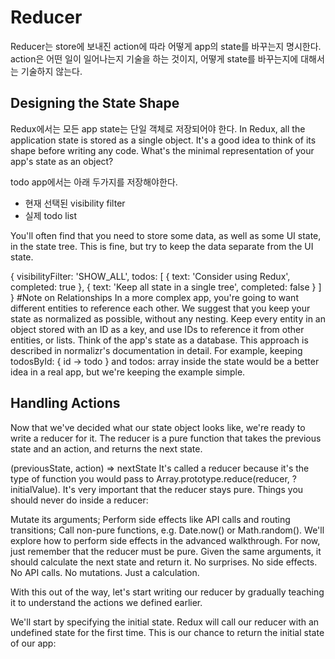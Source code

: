 # Reducer

Reducer는 store에 보내진 action에 따라 어떻게 app의 state를 바꾸는지 명시한다.  
action은 어떤 일이 일어나는지 기술을 하는 것이지, 어떻게 state를 바꾸는지에 대해서는 기술하지 않는다. 

## Designing the State Shape

Redux에서는 모든 app state는 단일 객체로 저장되어야 한다. 
In Redux, all the application state is stored as a single object. It's a good idea to think of its shape before writing any code. What's the minimal representation of your app's state as an object?

todo app에서는 아래 두가지를 저장해야한다.

- 현재 선택된 visibility filter 
- 실제 todo list 


You'll often find that you need to store some data, as well as some UI state, in the state tree. This is fine, but try to keep the data separate from the UI state.

{
  visibilityFilter: 'SHOW_ALL',
  todos: [
    {
      text: 'Consider using Redux',
      completed: true
    },
    {
      text: 'Keep all state in a single tree',
      completed: false
    }
  ]
}
#Note on Relationships
In a more complex app, you're going to want different entities to reference each other. We suggest that you keep your state as normalized as possible, without any nesting. Keep every entity in an object stored with an ID as a key, and use IDs to reference it from other entities, or lists. Think of the app's state as a database. This approach is described in normalizr's documentation in detail. For example, keeping todosById: { id -> todo } and todos: array<id> inside the state would be a better idea in a real app, but we're keeping the example simple.

## Handling Actions

Now that we've decided what our state object looks like, we're ready to write a reducer for it. The reducer is a pure function that takes the previous state and an action, and returns the next state.

(previousState, action) => nextState
It's called a reducer because it's the type of function you would pass to Array.prototype.reduce(reducer, ?initialValue). It's very important that the reducer stays pure. Things you should never do inside a reducer:

Mutate its arguments;
Perform side effects like API calls and routing transitions;
Call non-pure functions, e.g. Date.now() or Math.random().
We'll explore how to perform side effects in the advanced walkthrough. For now, just remember that the reducer must be pure. Given the same arguments, it should calculate the next state and return it. No surprises. No side effects. No API calls. No mutations. Just a calculation.

With this out of the way, let's start writing our reducer by gradually teaching it to understand the actions we defined earlier.

We'll start by specifying the initial state. Redux will call our reducer with an undefined state for the first time. This is our chance to return the initial state of our app: